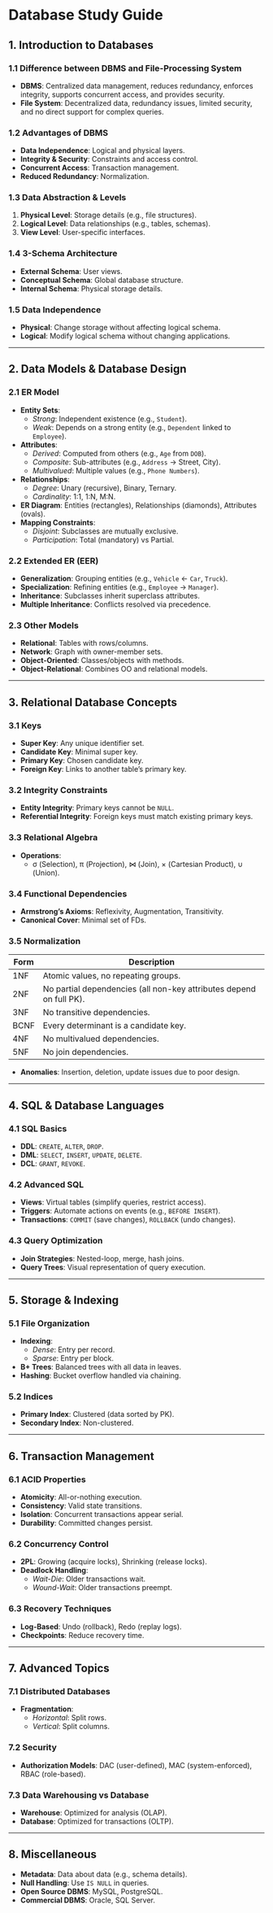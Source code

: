 # Database Study Guide

## 1. Introduction to Databases
### 1.1 Difference between DBMS and File-Processing System
- **DBMS**: Centralized data management, reduces redundancy, enforces integrity, supports concurrent access, and provides security.
- **File System**: Decentralized data, redundancy issues, limited security, and no direct support for complex queries.

### 1.2 Advantages of DBMS
- **Data Independence**: Logical and physical layers.
- **Integrity & Security**: Constraints and access control.
- **Concurrent Access**: Transaction management.
- **Reduced Redundancy**: Normalization.

### 1.3 Data Abstraction & Levels
1. **Physical Level**: Storage details (e.g., file structures).
2. **Logical Level**: Data relationships (e.g., tables, schemas).
3. **View Level**: User-specific interfaces.

### 1.4 3-Schema Architecture
- **External Schema**: User views.
- **Conceptual Schema**: Global database structure.
- **Internal Schema**: Physical storage details.

### 1.5 Data Independence
- **Physical**: Change storage without affecting logical schema.
- **Logical**: Modify logical schema without changing applications.

---

## 2. Data Models & Database Design
### 2.1 ER Model
- **Entity Sets**: 
  - *Strong*: Independent existence (e.g., `Student`).
  - *Weak*: Depends on a strong entity (e.g., `Dependent` linked to `Employee`).
- **Attributes**:
  - *Derived*: Computed from others (e.g., `Age` from `DOB`).
  - *Composite*: Sub-attributes (e.g., `Address` → Street, City).
  - *Multivalued*: Multiple values (e.g., `Phone Numbers`).
- **Relationships**:
  - *Degree*: Unary (recursive), Binary, Ternary.
  - *Cardinality*: 1:1, 1:N, M:N.
- **ER Diagram**: Entities (rectangles), Relationships (diamonds), Attributes (ovals).
- **Mapping Constraints**: 
  - *Disjoint*: Subclasses are mutually exclusive.
  - *Participation*: Total (mandatory) vs Partial.

### 2.2 Extended ER (EER)
- **Generalization**: Grouping entities (e.g., `Vehicle` ← `Car`, `Truck`).
- **Specialization**: Refining entities (e.g., `Employee` → `Manager`).
- **Inheritance**: Subclasses inherit superclass attributes.
- **Multiple Inheritance**: Conflicts resolved via precedence.

### 2.3 Other Models
- **Relational**: Tables with rows/columns.
- **Network**: Graph with owner-member sets.
- **Object-Oriented**: Classes/objects with methods.
- **Object-Relational**: Combines OO and relational models.

---

## 3. Relational Database Concepts
### 3.1 Keys
- **Super Key**: Any unique identifier set.
- **Candidate Key**: Minimal super key.
- **Primary Key**: Chosen candidate key.
- **Foreign Key**: Links to another table’s primary key.

### 3.2 Integrity Constraints
- **Entity Integrity**: Primary keys cannot be `NULL`.
- **Referential Integrity**: Foreign keys must match existing primary keys.

### 3.3 Relational Algebra
- **Operations**: 
  - σ (Selection), π (Projection), ⋈ (Join), × (Cartesian Product), ∪ (Union).

### 3.4 Functional Dependencies
- **Armstrong’s Axioms**: Reflexivity, Augmentation, Transitivity.
- **Canonical Cover**: Minimal set of FDs.

### 3.5 Normalization
| Form | Description                                                         |
| ---- | ------------------------------------------------------------------- |
| 1NF  | Atomic values, no repeating groups.                                 |
| 2NF  | No partial dependencies (all non-key attributes depend on full PK). |
| 3NF  | No transitive dependencies.                                         |
| BCNF | Every determinant is a candidate key.                               |
| 4NF  | No multivalued dependencies.                                        |
| 5NF  | No join dependencies.                                               |

- **Anomalies**: Insertion, deletion, update issues due to poor design.

---

## 4. SQL & Database Languages
### 4.1 SQL Basics
- **DDL**: `CREATE`, `ALTER`, `DROP`.
- **DML**: `SELECT`, `INSERT`, `UPDATE`, `DELETE`.
- **DCL**: `GRANT`, `REVOKE`.

### 4.2 Advanced SQL
- **Views**: Virtual tables (simplify queries, restrict access).
- **Triggers**: Automate actions on events (e.g., `BEFORE INSERT`).
- **Transactions**: `COMMIT` (save changes), `ROLLBACK` (undo changes).

### 4.3 Query Optimization
- **Join Strategies**: Nested-loop, merge, hash joins.
- **Query Trees**: Visual representation of query execution.

---

## 5. Storage & Indexing
### 5.1 File Organization
- **Indexing**: 
  - *Dense*: Entry per record. 
  - *Sparse*: Entry per block.
- **B+ Trees**: Balanced trees with all data in leaves.
- **Hashing**: Bucket overflow handled via chaining.

### 5.2 Indices
- **Primary Index**: Clustered (data sorted by PK).
- **Secondary Index**: Non-clustered.

---

## 6. Transaction Management
### 6.1 ACID Properties
- **Atomicity**: All-or-nothing execution.
- **Consistency**: Valid state transitions.
- **Isolation**: Concurrent transactions appear serial.
- **Durability**: Committed changes persist.

### 6.2 Concurrency Control
- **2PL**: Growing (acquire locks), Shrinking (release locks).
- **Deadlock Handling**: 
  - *Wait-Die*: Older transactions wait.
  - *Wound-Wait*: Older transactions preempt.

### 6.3 Recovery Techniques
- **Log-Based**: Undo (rollback), Redo (replay logs).
- **Checkpoints**: Reduce recovery time.

---

## 7. Advanced Topics
### 7.1 Distributed Databases
- **Fragmentation**: 
  - *Horizontal*: Split rows.
  - *Vertical*: Split columns.

### 7.2 Security
- **Authorization Models**: DAC (user-defined), MAC (system-enforced), RBAC (role-based).

### 7.3 Data Warehousing vs Database
- **Warehouse**: Optimized for analysis (OLAP).
- **Database**: Optimized for transactions (OLTP).

---

## 8. Miscellaneous
- **Metadata**: Data about data (e.g., schema details).
- **Null Handling**: Use `IS NULL` in queries.
- **Open Source DBMS**: MySQL, PostgreSQL.
- **Commercial DBMS**: Oracle, SQL Server.